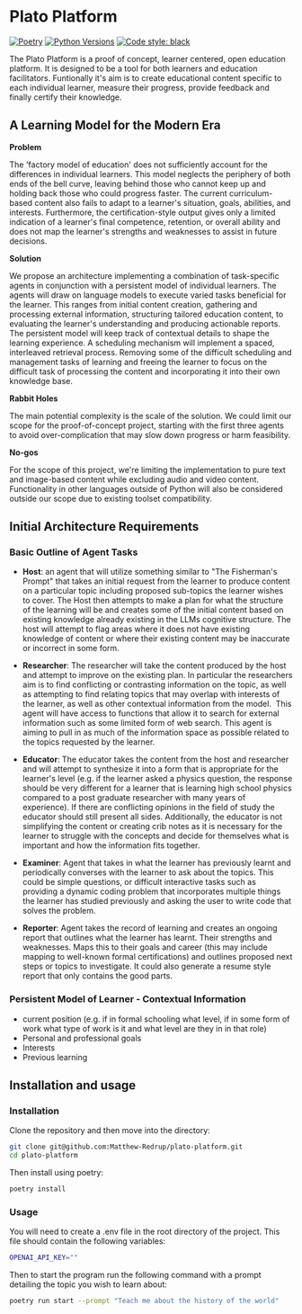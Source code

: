 # Plato Platform
[![Poetry](https://img.shields.io/endpoint?url=https://python-poetry.org/badge/v0.json)](https://python-poetry.org/)
[![Python Versions](https://img.shields.io/pypi/pyversions/poetry-core)](https://pypi.org/project/poetry-core/)
[![Code style: black](https://img.shields.io/badge/code%20style-black-000000.svg)](https://github.com/psf/black)

The Plato Platform is a proof of concept, learner centered, open education platform. It is designed to be a tool for both learners and education facilitators. Funtionally it's aim is to create educational content specific to each individual learner, measure their progress, provide feedback and finally certify their knowledge.

## A Learning Model for the Modern Era

**Problem**

The 'factory model of education' does not sufficiently account for the differences in individual learners. This model neglects the periphery of both ends of the bell curve, leaving behind those who cannot keep up and holding back those who could progress faster. The current curriculum-based content also fails to adapt to a learner's situation, goals, abilities, and interests. Furthermore, the certification-style output gives only a limited indication of a learner's final competence, retention, or overall ability and does not map the learner's strengths and weaknesses to assist in future decisions.

**Solution**

We propose an architecture implementing a combination of task-specific agents in conjunction with a persistent model of individual learners. The agents will draw on language models to execute varied tasks beneficial for the learner. This ranges from initial content creation, gathering and processing external information, structuring tailored education content, to evaluating the learner's understanding and producing actionable reports. The persistent model will keep track of contextual details to shape the learning experience. A scheduling mechanism will implement a spaced, interleaved retrieval process. Removing some of the difficult scheduling and management tasks of learning and freeing the learner to focus on the difficult task of processing the content and incorporating it into their own knowledge base. 

**Rabbit Holes**

The main potential complexity is the scale of the solution. We could limit our scope for the proof-of-concept project, starting with the first three agents to avoid over-complication that may slow down progress or harm feasibility.

**No-gos**

For the scope of this project, we're limiting the implementation to pure text and image-based content while excluding audio and video content. Functionality in other languages outside of Python will also be considered outside our scope due to existing toolset compatibility.

## Initial Architecture Requirements

### Basic Outline of Agent Tasks 
- **Host**: an agent that will utilize something similar to "The Fisherman's Prompt" that takes an initial request from the learner to produce content on a particular topic including proposed sub-topics the learner wishes to cover. The Host then attempts to make a plan for what the structure of the learning will be and creates some of the initial content based on existing knowledge already existing in the LLMs cognitive structure. The host will attempt to flag areas where it does not have existing knowledge of content or where their existing content may be inaccurate or incorrect in some form.

- **Researcher**: The researcher will take the content produced by the host and attempt to improve on the existing plan. In particular the researchers aim is to find conflicting or contrasting information on the topic, as well as attempting to find relating topics that may overlap with interests of the learner, as well as other contextual information from the model.  This agent will have access to functions that allow it to search for external information such as some limited form of web search. This agent is aiming to pull in as much of the information space as possible related to the topics requested by the learner.

- **Educator**: The educator takes the content from the host and researcher and will attempt to synthesize it into a form that is appropriate for the learner's level (e.g. if the learner asked a physics question, the response should be very different for a learner that is learning high school physics compared to a post graduate researcher with many years of experience). If there are conflicting opinions in the field of study the educator should still present all sides. Additionally, the educator is not simplifying the content or creating crib notes as it is necessary for the learner to struggle with the concepts and decide for themselves what is important and how the information fits together.

-  **Examiner**: Agent that takes in what the learner has previously learnt and periodically converses with the learner to ask about the topics. This could be simple questions, or difficult interactive tasks such as providing a dynamic coding problem that incorporates multiple things the learner has studied previously and asking the user to write code that solves the problem.

- **Reporter**: Agent takes the record of learning and creates an ongoing report that outlines what the learner has learnt. Their strengths and weaknesses. Maps this to their goals and career (this may include mapping to well-known formal certifications) and outlines proposed next steps or topics to investigate. It could also generate a resume style report that only contains the good parts.

### Persistent Model of Learner - Contextual Information
- current position (e.g. if in formal schooling what level, if in some form of work what type of work is it and what level are they in in that role)
- Personal and professional goals
- Interests 
- Previous learning

## Installation and usage

### Installation
Clone the repository and then move into the directory:
```bash
git clone git@github.com:Matthew-Redrup/plato-platform.git
cd plato-platform
```
Then install using poetry:
```bash
poetry install
```

### Usage
You will need to create a .env file in the root directory of the project. This file should contain the following variables:
```bash
OPENAI_API_KEY=""
```
Then to start the program run the following command with a prompt detailing the topic you wish to learn about:
```bash
poetry run start --prompt "Teach me about the history of the world"
```